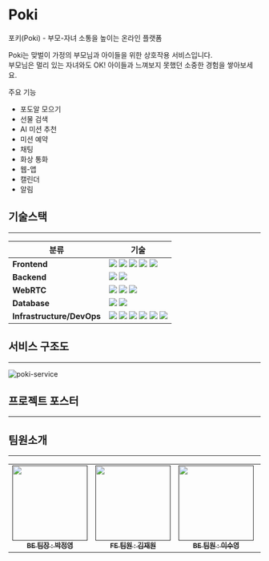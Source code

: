 # Poki
포키(Poki) - 부모-자녀 소통을 높이는 온라인 플랫폼

Poki는 맞벌이 가정의 부모님과 아이들을 위한 상호작용 서비스입니다.  
부모님은 멀리 있는 자녀와도 OK! 아이들과 느껴보지 못했던 소중한 경험을 쌓아보세요.

주요 기능  
* 포도알 모으기
* 선물 검색
* AI 미션 추천
* 미션 예약
* 채팅
* 화상 통화
* 웹-앱
* 캘린더
* 알림

## 기술스택
---

| 분류                      | 기술                                                                                                                                                                                                                                                                                                                                                                                                                                           |
| ------------------------- | ---------------------------------------------------------------------------------------------------------------------------------------------------------------------------------------------------------------------------------------------------------------------------------------------------------------------------------------------------------------------------------------------------------------------------------------------- |
| **Frontend**              | <img src="https://img.shields.io/badge/react-61DAFB?style=for-the-badge&logo=react&logoColor=white"> <img src="https://img.shields.io/badge/tailwindcss-38B2AC?style=for-the-badge&logo=tailwind-css&logoColor=white"> <img src="https://img.shields.io/badge/firebase-FFCA28?style=for-the-badge&logo=firebase&logoColor=white"> <img src="https://img.shields.io/badge/pwa-5A0FC8?style=for-the-badge&logo=pwa&logoColor=write"> <img src="https://img.shields.io/badge/recoil-362d59?style=for-the-badge&logo=recoil&logoColor=white">    |
| **Backend**               | <img src="https://img.shields.io/badge/nestjs-E0234E?style=for-the-badge&logo=nestjs&logoColor=white"> <img src="https://img.shields.io/badge/PM2-2B037A?style=for-the-badge&logo=PM2&logoColor=white"> |
| **WebRTC**              | <img src="https://img.shields.io/badge/WebRTC-333333?style=for-the-badge&logo=webRTC&logoColor=white"> <img src="https://img.shields.io/badge/socket.io-010101?style=for-the-badge&logo=socket.io&logoColor=white"> <img src="https://img.shields.io/badge/PeerJS-F1680D?style=for-the-badge&logoColor=white">
| **Database**              | <img src="https://img.shields.io/badge/mysql-4479A1?style=for-the-badge&logo=mysql&logoColor=white"> <img src="https://img.shields.io/badge/redis-DC382D?style=for-the-badge&logo=redis&logoColor=white">                                                                                                                 |
| **Infrastructure/DevOps** |  <img src="https://img.shields.io/badge/aws_Route_53-A100FF?style=for-the-badge&logo=amazonaws&logoColor=white"> <img src="https://img.shields.io/badge/aws_CouldFront-A100FF?style=for-the-badge&logo=amazonaws&logoColor=white"> <img src="https://img.shields.io/badge/aws_alb-A100FF?style=for-the-badge&logo=amazonaws&logoColor=white"> <img src="https://img.shields.io/badge/aws_ACM-E21E29?style=for-the-badge&logo=amazonaws&logoColor=white"> <img src="https://img.shields.io/badge/aws_s3-569A31?style=for-the-badge&logo=amazonaws&logoColor=white"> <img src="https://img.shields.io/badge/githubactions-2088FF?style=for-the-badge&logo=githubactions&logoColor=white">          |

## 서비스 구조도
---
![poki-service](https://github.com/po-do/Poki/assets/126448821/eca35817-6d3e-415c-9f70-c6d94043be4e)


## 프로젝트 포스터
---

## 팀원소개
---
<table>
  <tbody>
    <tr>
      <td align="center"><a href=""><img src="https://github.com/po-do/Poki/assets/59272854/6cb6a84d-50e3-4f56-8f2b-bef25c01f067"width="150px;" alt=""/><br /><sub><b>BE 팀장 : 박정영</b></sub></a><br /></td>
      <td align="center"><a href=""><img src="https://github.com/po-do/Poki/assets/59272854/0e23b95e-13ce-43a2-8e8b-a40c65b28df3" width="150px;" alt=""/><br /><sub><b>FE 팀원 : 김재원</b></sub></a><br /></td>
      <td align="center"><a href=""><img src="https://github.com/po-do/Poki/assets/59272854/85e0a67f-0939-48f6-b1fc-1cbbd68004d4" width="150px;" alt=""/><br /><sub><b>BE 팀원 : 이수영</b></sub></a><br /></td>
      <td align="center"><a href=""><img src="https://github.com/po-do/Poki/assets/59272854/2002e3cf-0f50-4583-ab50-bf5ed219693d" width="150px;" alt=""/><br /><sub><b>BE 팀원 : 전유진</b></sub></a><br /></td>
      <td align="center"><a href=""><img src="https://github.com/po-do/Poki/assets/59272854/8ff63ad1-eb6b-4b99-8394-d4e1e61924f2" width="150px;" alt=""/><br /><sub><b>FE 팀원 : 지수현</b></sub></a><br /></td>
    </tr>
  </tbody>
</table>
